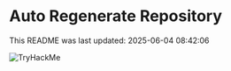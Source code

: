 # Auto Regenerate Repository

This README was last updated: 2025-06-04 08:42:06

 ![TryHackMe](https://tryhackme.com/badge/533634)